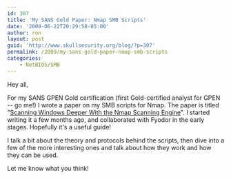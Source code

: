 ```yaml
---
id: 307
title: 'My SANS Gold Paper: Nmap SMB Scripts'
date: '2009-06-22T20:29:58-05:00'
author: ron
layout: post
guid: 'http://www.skullsecurity.org/blog/?p=307'
permalink: /2009/my-sans-gold-paper-nmap-smb-scripts
categories:
    - NetBIOS/SMB
---
```


Hey all,

For my SANS GPEN Gold certification (first Gold-certified analyst for GPEN -- go me!) I wrote a paper on my SMB scripts for Nmap. The paper is titled "<a href='http://www.giac.org/certified_professionals/practicals/GPEN/00049.php'>Scanning Windows Deeper With the Nmap Scanning Engine</a>". I started writing it a few months ago, and collaborated with Fyodor in the early stages. Hopefully it's a useful guide!

I talk a bit about the theory and protocols behind the scripts, then dive into a few of the more interesting ones and talk about how they work and how they can be used. 

Let me know what you think!
<!--more-->